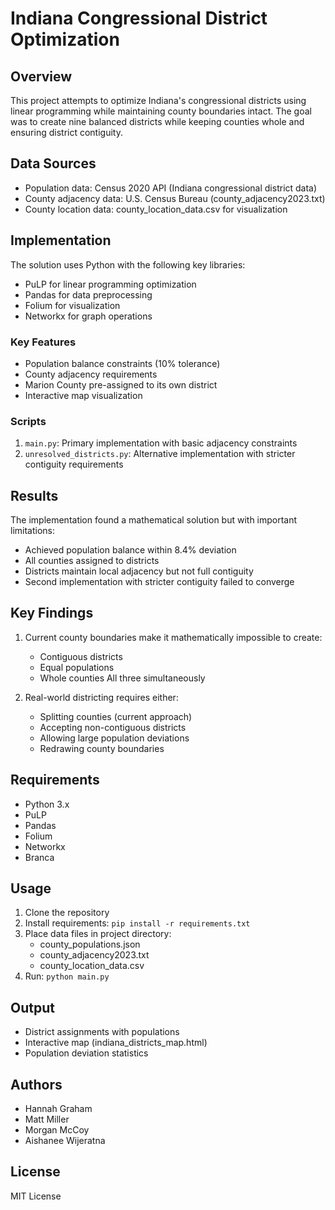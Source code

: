 # Indiana Congressional District Optimization

## Overview
This project attempts to optimize Indiana's congressional districts using linear programming while maintaining county boundaries intact. The goal was to create nine balanced districts while keeping counties whole and ensuring district contiguity.

## Data Sources
- Population data: Census 2020 API (Indiana congressional district data)
- County adjacency data: U.S. Census Bureau (county_adjacency2023.txt)
- County location data: county_location_data.csv for visualization

## Implementation
The solution uses Python with the following key libraries:
- PuLP for linear programming optimization
- Pandas for data preprocessing
- Folium for visualization
- Networkx for graph operations

### Key Features
- Population balance constraints (10% tolerance)
- County adjacency requirements
- Marion County pre-assigned to its own district
- Interactive map visualization

### Scripts
1. `main.py`: Primary implementation with basic adjacency constraints
2. `unresolved_districts.py`: Alternative implementation with stricter contiguity requirements

## Results
The implementation found a mathematical solution but with important limitations:
- Achieved population balance within 8.4% deviation
- All counties assigned to districts
- Districts maintain local adjacency but not full contiguity
- Second implementation with stricter contiguity failed to converge

## Key Findings
1. Current county boundaries make it mathematically impossible to create:
   - Contiguous districts
   - Equal populations
   - Whole counties
   All three simultaneously

2. Real-world districting requires either:
   - Splitting counties (current approach)
   - Accepting non-contiguous districts
   - Allowing large population deviations
   - Redrawing county boundaries

## Requirements
- Python 3.x
- PuLP
- Pandas
- Folium
- Networkx
- Branca

## Usage
1. Clone the repository
2. Install requirements: `pip install -r requirements.txt`
3. Place data files in project directory:
   - county_populations.json
   - county_adjacency2023.txt
   - county_location_data.csv
4. Run: `python main.py`

## Output
- District assignments with populations
- Interactive map (indiana_districts_map.html)
- Population deviation statistics

## Authors
- Hannah Graham
- Matt Miller
- Morgan McCoy
- Aishanee Wijeratna

## License
MIT License